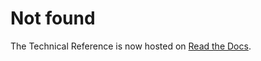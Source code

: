 # Not found

The Technical Reference is now hosted on <a href="https://technical-reference.readthedocs.io/en/latest">Read the Docs</a>.

